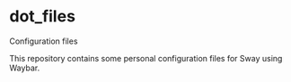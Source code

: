 # dot_files
Configuration files

This repository contains some personal configuration files for Sway using Waybar.
